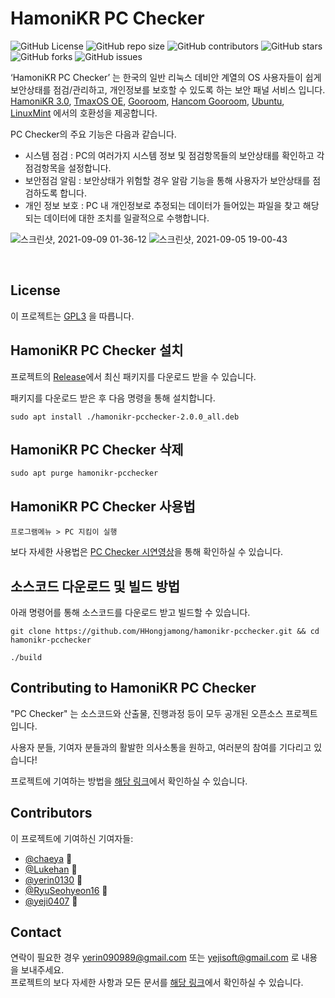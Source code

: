 # HamoniKR PC Checker

![GitHub
License](https://img.shields.io/github/license/HHongjamong/hamonikr-pcchecker)
![GitHub repo
size](https://img.shields.io/github/repo-size/HHongjamong/hamonikr-pcchecker)
![GitHub
contributors](https://img.shields.io/github/contributors/HHongjamong/hamonikr-pcchecker)
![GitHub
stars](https://img.shields.io/github/stars/HHongjamong/hamonikr-pcchecker?style=social)
![GitHub
forks](https://img.shields.io/github/forks/HHongjamong/hamonikr-pcchecker?style=social)
![GitHub
issues](https://img.shields.io/github/issues/HHongjamong/hamonikr-pcchecker?style=social)

‘HamoniKR PC Checker’ 는 한국의 일반 리눅스 데비안 계열의 OS 사용자들이  쉽게 보안상태를 점검/관리하고, 개인정보를 보호할 수 있도록 하는 보안 패널 서비스 입니다.
<br/>
[HamoniKR 3.0](https://hamonikr.org/), [TmaxOS OE](https://tmaxanc.com/#!/download/TmaxOSOE/product), [Gooroom](https://github.com/gooroom), [Hancom Gooroom](https://github.com/hancomgooroom), [Ubuntu](https://ubuntu.com/), [LinuxMint](https://linuxmint.com/) 에서의 호환성을 제공합니다.

PC Checker의 주요 기능은 다음과 같습니다.
* 시스템 점검 : PC의 여러가지 시스템 정보 및 점검항목들의 보안상태를 확인하고 각 점검항목을 설정합니다.
* 보안점검 알림 : 보안상태가 위험할 경우 알람 기능을 통해 사용자가 보안상태를 점검하도록 합니다.
* 개인 정보 보호 : PC 내 개인정보로 추정되는 데이터가 들어있는 파일을 찾고 해당되는 데이터에 대한 조치를 일괄적으로 수행합니다.

![스크린샷, 2021-09-09 01-36-12](https://user-images.githubusercontent.com/55476302/133084363-9a90c6dc-5af0-47d8-972c-a7a7f9b15dc7.png)
![스크린샷, 2021-09-05 19-00-43](https://user-images.githubusercontent.com/55476302/133084394-92a40717-cd64-4ea2-916e-c89f3e6ca0c0.png)

<br/>

## License

이 프로젝트는 [GPL3](./LICENSE) 을 따릅니다.

## HamoniKR PC Checker 설치

프로젝트의 [Release](https://github.com/HHongjamong/hamonikr-pcchecker/releases)에서 최신 패키지를 다운로드 받을 수 있습니다.

패키지를 다운로드 받은 후 다음 명령을 통해 설치합니다.
```
sudo apt install ./hamonikr-pcchecker-2.0.0_all.deb
```

## HamoniKR PC Checker 삭제

```
sudo apt purge hamonikr-pcchecker
```

## HamoniKR PC Checker 사용법

```
프로그램메뉴 > PC 지킴이 실행
```
보다 자세한 사용법은 [PC Checker 시연영상](https://www.youtube.com/watch?v=3maGiL3vSD8)을 통해 확인하실 수 있습니다.

## 소스코드 다운로드 및 빌드 방법

아래 명령어를 통해 소스코드를 다운로드 받고 빌드할 수 있습니다.
```
git clone https://github.com/HHongjamong/hamonikr-pcchecker.git && cd hamonikr-pcchecker

./build
```

## Contributing to HamoniKR PC Checker

"PC Checker" 는 소스코드와 산출물, 진행과정 등이 모두 공개된 오픈소스 프로젝트입니다.

사용자 분들, 기여자 분들과의 활발한 의사소통을 원하고, 여러분의 참여를 기다리고 있습니다!

프로젝트에 기여하는 방법을 [해당 링크](https://github.com/HHongjamong/hamonikr-pcchecker/wiki)에서 확인하실 수 있습니다.

## Contributors

이 프로젝트에 기여하신 기여자들:

* [@chaeya](https://github.com/chaeya) 📖
* [@Lukehan](https://github.com/LukeHan1128) 🐛
* [@yerin0130](https://github.com/yerin0130) 📖
* [@RyuSeohyeon16](https://github.com/RyuSeohyeon16) 🐛
* [@yeji0407](https://github.com/yeji0407) 📖

## Contact

연락이 필요한 경우 <yerin090989@gmail.com> 또는 <yejisoft@gmail.com> 로 내용을 보내주세요.  
프로젝트의 보다 자세한 사항과 모든 문서를 [해당 링크](http://team.hamonikr.org:18090/pages/viewpage.action?pageId=18415642)에서 확인하실 수 있습니다.

